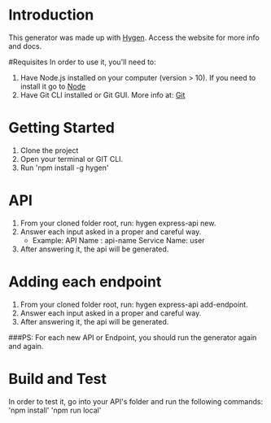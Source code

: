 # Introduction 
This generator was made up with [Hygen](https://www.hygen.io/). Access the website for more info and docs.

#Requisites
In order to use it, you'll need to:
1. Have Node.js installed on your computer (version > 10). If you need to install it go to [Node](https://nodejs.org/en/)
2. Have Git CLI installed or Git GUI. More info at: [Git](https://git-scm.com/downloads)

# Getting Started
1.	Clone the project
2.  Open your terminal or GIT CLI.
3.	Run 'npm install -g hygen'

# API
1.  From your cloned folder root, run: hygen express-api new.  
2.  Answer each input asked in a proper and careful way.
    - Example:
      API Name    : api-name
      Service Name: user
3.  After answering it, the api will be generated.

# Adding each endpoint
1.  From your cloned folder root, run: hygen express-api add-endpoint.  
2.  Answer each input asked in a proper and careful way.
3.  After answering it, the api will be generated.

###PS: For each new API or Endpoint, you should run the generator again and again.  

# Build and Test
In order to test it, go into your API's folder and run the following commands:
'npm install'
'npm run local'
